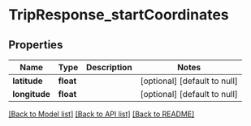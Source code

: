 # TripResponse_startCoordinates

## Properties
Name | Type | Description | Notes
------------ | ------------- | ------------- | -------------
**latitude** | **float** |  | [optional] [default to null]
**longitude** | **float** |  | [optional] [default to null]

[[Back to Model list]](../README.md#documentation-for-models) [[Back to API list]](../README.md#documentation-for-api-endpoints) [[Back to README]](../README.md)


